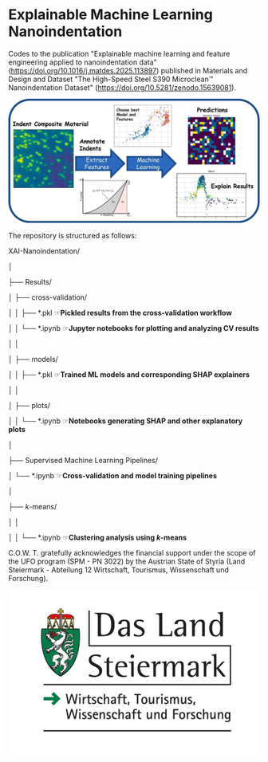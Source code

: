 # Explainable Machine Learning Nanoindentation
Codes to the publication "Explainable machine learning and feature engineering applied to nanoindentation data"  (https://doi.org/10.1016/j.matdes.2025.113897)  published in Materials and Design and Dataset "The High-Speed Steel S390 Microclean™ Nanoindentation Dataset" (https://doi.org/10.5281/zenodo.15639081).

![Graphical_Abstract](./Graphical_Abstract.jpg)


The repository is structured as follows:

XAI-Nanoindentation/

│

├── Results/

│   ├── cross-validation/

│   │   ├── *.pkl         ☞**Pickled results from the cross-validation workflow**

│   │   └── *.ipynb       ☞**Jupyter notebooks for plotting and analyzing CV results**

│   │ 

│   ├── models/

│   │   ├── *.pkl         ☞**Trained ML models and corresponding SHAP explainers**

│   │

│   ├── plots/

│   │   └── *.ipynb       ☞**Notebooks generating SHAP and other explanatory plots**

│

├── Supervised Machine Learning Pipelines/

│   └── *.ipynb           ☞**Cross-validation and model training pipelines**

│

├── *k*-means/

│   │

│   │ └── *.ipynb          ☞**Clustering analysis using *k*-means**

C.O.W. T. gratefully acknowledges the financial support under the scope of the UFO program (SPM - PN 3022) by the Austrian State of Styria (Land Steiermark - Abteilung 12 Wirtschaft, Tourismus, Wissenschaft und Forschung). 

![Graphical_Abstract](./Logo.jpg)
    













